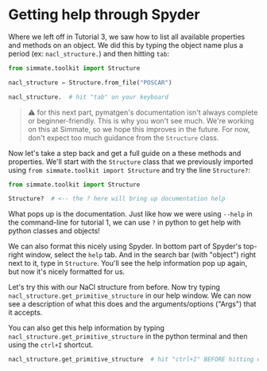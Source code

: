 
# Getting help through Spyder

Where we left off in Tutorial 3, we saw how to list all available properties and methods on an object. We did this by typing the object name plus a period (ex: `nacl_structure.`) and then hitting `tab`:

```python
from simmate.toolkit import Structure

nacl_structure = Structure.from_file("POSCAR")

nacl_structure.  # hit "tab" on your keyboard
```

> :warning: for this next part, pymatgen's documentation isn't always complete or beginner-friendly. This is why you won't see much. We're working on this at Simmate, so we hope this improves in the future. For now, don't expect too much guidance from the `Structure` class.

Now let's take a step back and get a full guide on a these methods and properties. We'll start with the `Structure` class that we previously imported using `from simmate.toolkit import Structure` and try the line `Structure?`:

```python 
from simmate.toolkit import Structure

Structure?  # <-- the ? here will bring up documentation help
```

What pops up is the documentation. Just like how we were using `--help` in the command-line for tutorial 1, we can use `?` in python to get help with python classes and objects!

We can also format this nicely using Spyder. In bottom part of Spyder's top-right window, select the `help` tab. And in the search bar (with "object") right next to it, type in `Structure`. You'll see the help information pop up again, but now it's nicely formatted for us.

Let's try this with our NaCl structure from before. Now try typing `nacl_structure.get_primitive_structure` in our help window. We can now see a description of what this does and the arguments/options ("Args") that it accepts.

You can also get this help information by typing `nacl_structure.get_primitive_structure` in the python terminal and then using the `ctrl+I` shortcut.

```python
nacl_structure.get_primitive_structure  # hit "ctrl+I" BEFORE hitting enter on this line
```
